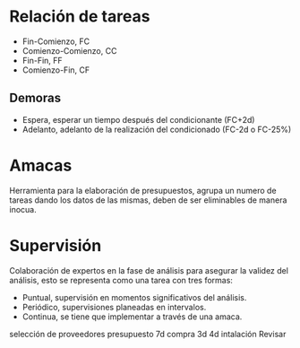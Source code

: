 # Relación de tareas
- Fin-Comienzo, FC
- Comienzo-Comienzo, CC
- Fin-Fin, FF
- Comienzo-Fin, CF

## Demoras
- Espera, esperar un tiempo después del condicionante (FC+2d)
- Adelanto, adelanto de la realización del condicionado (FC-2d o FC-25%)

# Amacas
Herramienta para la elaboración de presupuestos, agrupa un numero de tareas dando los datos de las mismas, deben de ser eliminables de manera inocua.
# Supervisión
Colaboración de expertos en la fase de análisis para asegurar la validez del análisis, esto se representa como una tarea con tres formas:
- Puntual, supervisión en momentos significativos del análisis.
- Periódico, supervisiones planeadas en intervalos.
- Continua, se tiene que implementar a través de una amaca.

selección de proveedores
presupuesto
7d
compra
3d
4d intalación
Revisar



